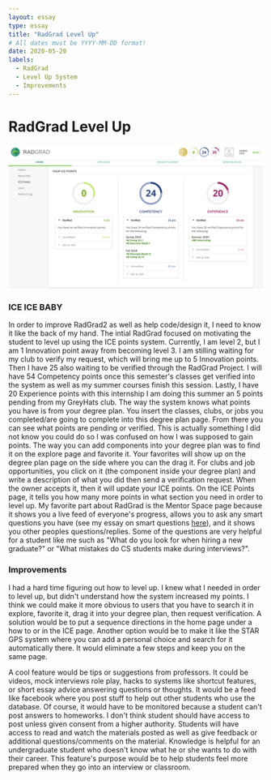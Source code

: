 ```yaml
---
layout: essay
type: essay
title: "RadGrad Level Up"
# All dates must be YYYY-MM-DD format!
date: 2020-05-20
labels:
  - RadGrad
  - Level Up System
  - Improvements
---
```

# RadGrad Level Up

<img class="ui large right floated image" src="/images/radGrad.png">

### ICE ICE BABY

In order to improve RadGrad2 as well as help code/design it, I need to know it like the back of my hand.  The intial RadGrad focused on motivating the student to level up using the ICE points system.  Currently, I am level 2, but I am 1 Innovation point away from becoming level 3.  I am stilling waiting for my club to verify my request, which will bring me up to 5 Innovation points.  Then I have 25 also waiting to be verified through the RadGrad Project.  I will have 54 Competency points once this semester's classes get verified into the system as well as my summer courses finish this session.  Lastly, I have 20 Experience points with this internship I am doing this summer an 5 points pending from my GreyHats club.  The way the system knows what points you have is from your degree plan.  You insert the classes, clubs, or jobs you completed/are going to complete into this degree plan page.  From there you can see what points are pending or verified. This is actually something I did not know you could do so I was confused on how I was supposed to gain points.  The way you can add components into your degree plan was to find it on the explore page and favorite it.  Your favorites will show up on the degree plan page on the side where you can the drag it.  For clubs and job opportunities, you click on it (the component inside your degree plan) and write a description of what you did then send a verification request.  When the owner accepts it, then it will update your ICE points.  On the ICE Points page, it tells you how many more points in what section you need in order to level up.  My favorite part about RadGrad is the Mentor Space page because it shows you a live feed of everyone's progress, allows you to ask any smart questions you have (see my essay on smart questions [here](https://auusui.github.io/essays/dont-be-a-luser-be-a-smart-user.html)), and it shows you other peoples questions/replies.  Some of the questions are very helpful for a student like me such as "What do you look for when hiring a new graduate?" or "What mistakes do CS students make during interviews?".  

### Improvements

I had a hard time figuring out how to level up.  I knew what I needed in order to level up, but didn't understand how the system increased my points.  I think we could make it more obvious to users that you have to search it in explore, favorite it, drag it into your degree plan, then request verification.  A solution would be to put a sequence directions in the home page under a how to or in the ICE page.  Another option would be to make it like the STAR GPS system where you can add a personal choice and search for it automatically there.  It would eliminate a few steps and keep you on the same page.  

A cool feature would be tips or suggestions from professors.  It could be videos, mock interviews role play, hacks to systems like shortcut features, or short essay advice answering questions or thoughts.  It would be a feed like facebook where you post stuff to help out other students who use the database.  Of course, it would have to be monitored because a student can't post answers to homeworks.  I don't think student should have access to post unless given consent from a higher authority.  Students will have access to read and watch the materials posted as well as give feedback or additional questions/comments on the material.  Knowledge is helpful for an undergraduate student who doesn't know what he or she wants to do with their career.  This feature's purpose would be to help students feel more prepared when they go into an interview or classroom.  
